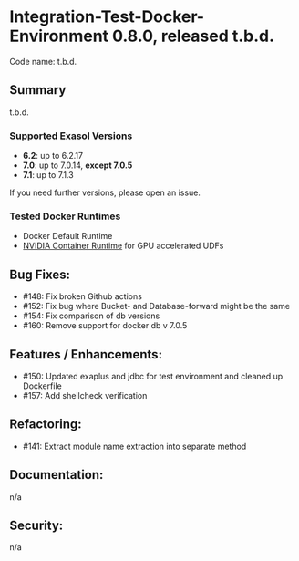# Integration-Test-Docker-Environment 0.8.0, released t.b.d.

Code name: t.b.d.

## Summary

t.b.d.

### Supported Exasol Versions

* **6.2**: up to 6.2.17
* **7.0**: up to 7.0.14, **except 7.0.5**
* **7.1**: up to 7.1.3

If you need further versions, please open an issue.

### Tested Docker Runtimes

- Docker Default Runtime
- [NVIDIA Container Runtime](https://github.com/NVIDIA/nvidia-container-runtime) for GPU accelerated UDFs

## Bug Fixes:

 - #148: Fix broken Github actions
 - #152: Fix bug where Bucket- and Database-forward might be the same 
 - #154: Fix comparison of db versions
 - #160: Remove support for docker db v 7.0.5

## Features / Enhancements:

 - #150: Updated exaplus and jdbc for test environment and cleaned up Dockerfile
 - #157: Add shellcheck verification

## Refactoring:

 - #141: Extract module name extraction into separate method

## Documentation:

n/a

## Security:

n/a